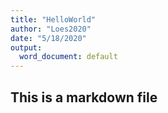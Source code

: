 ```yaml
---
title: "HelloWorld"
author: "Loes2020"
date: "5/18/2020"
output:
  word_document: default
---
```





## This is a markdown file







